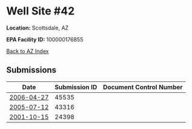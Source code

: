 # Well Site #42

**Location:** Scottsdale, AZ

**EPA Facility ID:** 100000176855

[Back to AZ Index](../../index.md)

## Submissions

| Date | Submission ID | Document Control Number |
|------|--------------|-------------------------|
| [2006-04-27](submissions/45535.md) | 45535 |  |
| [2005-07-12](submissions/43316.md) | 43316 |  |
| [2001-10-15](submissions/24398.md) | 24398 |  |
